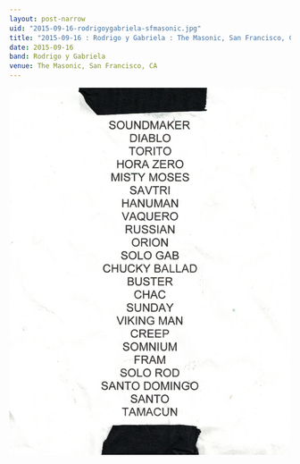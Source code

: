 ```yaml
---
layout: post-narrow
uid: "2015-09-16-rodrigoygabriela-sfmasonic.jpg"
title: "2015-09-16 : Rodrigo y Gabriela : The Masonic, San Francisco, CA"
date: 2015-09-16
band: Rodrigo y Gabriela
venue: The Masonic, San Francisco, CA
---
```


<div class="showcase">
  <img src="/img/2015/09/20150916-RodrigoYGabriela-SFMasonic.jpg" alt="2015-09-16-rodrigoygabriela-sfmasonic.jpg">
</div>
